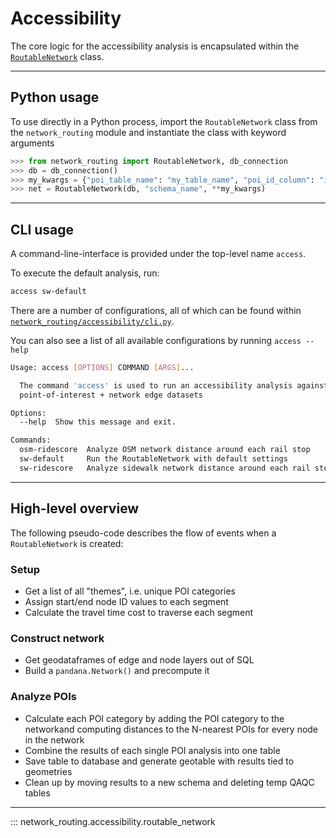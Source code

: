 # Accessibility

The core logic for the accessibility analysis is encapsulated within the [`RoutableNetwork`](https://github.com/dvrpc/network-routing/blob/master/network_routing/accessibility/routable_network.py#L10) class.

---

## Python usage

To use directly in a Python process, import the `RoutableNetwork` class from the `network_routing` module and instantiate the class with keyword arguments

```python
>>> from network_routing import RoutableNetwork, db_connection
>>> db = db_connection()
>>> my_kwargs = {"poi_table_name": "my_table_name", "poi_id_column": "id_colname"}
>>> net = RoutableNetwork(db, "schema_name", **my_kwargs)
```

---

## CLI usage

A command-line-interface is provided under the top-level name `access`.

To execute the default analysis, run:

```bash
access sw-default
```

There are a number of configurations, all of which can be found within [`network_routing/accessibility/cli.py`](https://github.com/dvrpc/network-routing/blob/master/network_routing/accessibility/cli.py).

You can also see a list of all available configurations by running `access --help`

```bash
Usage: access [OPTIONS] COMMAND [ARGS]...

  The command 'access' is used to run an accessibility analysis against
  point-of-interest + network edge datasets

Options:
  --help  Show this message and exit.

Commands:
  osm-ridescore  Analyze OSM network distance around each rail stop
  sw-default     Run the RoutableNetwork with default settings
  sw-ridescore   Analyze sidewalk network distance around each rail stop
```

---

## High-level overview

The following pseudo-code describes the flow of events when a `RoutableNetwork` is created:

### Setup

- Get a list of all "themes", i.e. unique POI categories
- Assign start/end node ID values to each segment
- Calculate the travel time cost to traverse each segment

### Construct network

- Get geodataframes of edge and node layers out of SQL
- Build a `pandana.Network()` and precompute it

### Analyze POIs

- Calculate each POI category by adding the POI category to the networkand computing distances to the N-nearest POIs for every node in the network
- Combine the results of each single POI analysis into one table
- Save table to database and generate geotable with results tied to geometries
- Clean up by moving results to a new schema and deleting temp QAQC tables

---

::: network_routing.accessibility.routable_network
